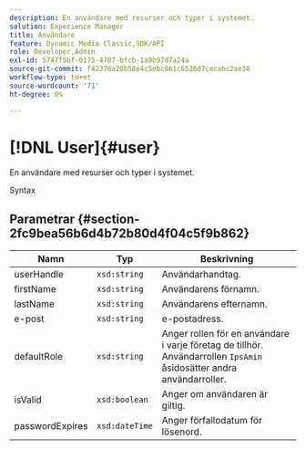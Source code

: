 ```yaml
---
description: En användare med resurser och typer i systemet.
solution: Experience Manager
title: Användare
feature: Dynamic Media Classic,SDK/API
role: Developer,Admin
exl-id: 5747f5bf-0175-4707-bfcb-1a9b97d7a24a
source-git-commit: f42378a20b58e4c5ebc961c6526d7cecabc2ae38
workflow-type: tm+mt
source-wordcount: '71'
ht-degree: 0%

---
```


# [!DNL User]{#user}

En användare med resurser och typer i systemet.

Syntax

## Parametrar {#section-2fc9bea56b6d4b72b80d4f04c5f9b862}

| Namn | Typ | Beskrivning |
|---|---|---|
| userHandle | `xsd:string` | Användarhandtag. |
| firstName | `xsd:string` | Användarens förnamn. |
| lastName | `xsd:string` | Användarens efternamn. |
| e-post | `xsd:string` | e-postadress. |
| defaultRole | `xsd:string` | Anger rollen för en användare i varje företag de tillhör. Användarrollen `IpsAmin` åsidosätter andra användarroller. |
| isValid | `xsd:boolean` | Anger om användaren är giltig. |
| passwordExpires | `xsd:dateTime` | Anger förfallodatum för lösenord. |
